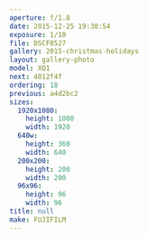 ```yaml
---
aperture: f/1.8
date: 2015-12-25 19:38:54
exposure: 1/10
file: DSCF0527
gallery: 2015-christmas-holidays
layout: gallery-photo
model: XQ1
next: 4012f4f
ordering: 18
previous: a4d2bc2
sizes:
  1920x1080:
    height: 1080
    width: 1920
  640w:
    height: 360
    width: 640
  200x200:
    height: 200
    width: 200
  96x96:
    height: 96
    width: 96
title: null
make: FUJIFILM
---
```

